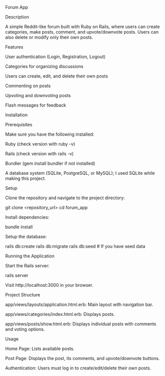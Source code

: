 Forum App

Description

A simple Reddit-like forum built with Ruby on Rails, where users can create categories, make posts, comment, and upvote/downvote posts. Users can also delete or modify only their own posts.

Features

User authentication (Login, Registration, Logout)

Categories for organizing discussions

Users can create, edit, and delete their own posts

Commenting on posts

Upvoting and downvoting posts

Flash messages for feedback

Installation

Prerequisites

Make sure you have the following installed:

Ruby (check version with ruby -v)

Rails (check version with rails -v)

Bundler (gem install bundler if not installed)

A database system (SQLite, PostgreSQL, or MySQL); I used SQLite while making this project.

Setup

Clone the repository and navigate to the project directory:

  git clone <repository_url>
  cd forum_app

Install dependencies:

  bundle install

Setup the database:

  rails db:create
  rails db:migrate
  rails db:seed # If you have seed data

Running the Application

Start the Rails server:

  rails server

Visit http://localhost:3000 in your browser.

Project Structure

app/views/layouts/application.html.erb: Main layout with navigation bar.

app/views/categories/index.html.erb: Displays posts.

app/views/posts/show.html.erb: Displays individual posts with comments and voting options.

Usage

Home Page: Lists available posts.

Post Page: Displays the post, its comments, and upvote/downvote buttons.

Authentication: Users must log in to create/edit/delete their own posts.
